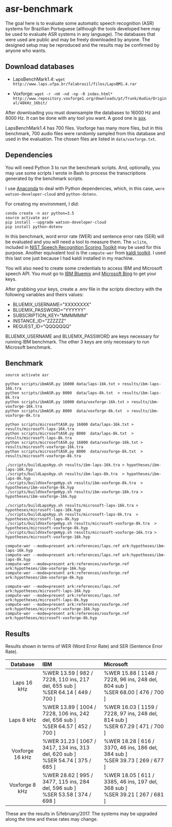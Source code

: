 # asr-benchmark

The goal here is to evaluate some automatic speech recognition (ASR) systems for
Brazilian Portuguese (although the tools developed here may be used to evaluate
ASR systems in any language). The databases that were used are public and may be freely
downloaded by anyone. The designed setup may be reproduced and the results may be
confirmed by anyone who wants.

Download databases
------------------

* LapsBenchMark1.4:
`wget http://www.laps.ufpa.br/falabrasil/files/LapsBM1.4.rar`

* Voxforge:
`wget -r -nH -nd -np -R index.html* http://www.repository.voxforge1.org/downloads/pt/Trunk/Audio/Original/48kHz_16bit/`


After downloading you must downsample the databases to 16000 Hz and 8000 Hz.
It can be done with any tool you want. A good one is [sox](http://sox.sourceforge.net/).

LapsBenchMark1.4 has 700 files. Voxforge has many more files, but in this benchmark,
700 audio files were randomly sampled from this database and used in the evaluation.
The chosen files are listed in `data/voxforge.txt`.

Dependencies
------------

You will need Python 3 to run the benchmark scripts. And, optionally, you may
use some scripts I wrote in Bash to process the transcriptions generated by the
benchmark scripts.

I use [Anaconda](https://www.continuum.io/downloads) to deal with Python
dependencies, which, in this case, `were watson-developer-cloud` and `python-dotenv`.

For creating my environment, I did:

```
conda create -n asr python=3.5
source activate asr
pip install --upgrade watson-developer-cloud
pip install python-dotenv
```

In this benchmark, word error rate (WER) and sentence error rate (SER) will be
evaluated and you will need a tool to measure them.
The `sclite`, included in [NIST Speech Recognition Scoring Toolkit](ftp://jaguar.ncsl.nist.gov/pub/sctk-2.4.10-20151007-1312Z.tar.bz2)
may be used for this purpose. Another equivalent tool is the
`compute-wer` from [kaldi toolkit](http://kaldi-asr.org/doc/tools.html). I used
this last one just because I had kaldi installed in my machine.

You will also need to create some credentials to access IBM and Microsoft speech API.
You must go to [IBM Bluemix](https://console.ng.bluemix.net/) and
[Microsoft Bing](https://www.microsoft.com/cognitive-services/en-us/speech-api)
to get your keys.

After grabbing your keys, create a .env file in the scripts directory
with the following variables and theirs values:
* BLUEMIX_USERNAME="XXXXXXXX"
* BLUEMIX_PASSWORD="YYYYYY"
* SUBSCRIPTION_KEY="MMMMMM"
* INSTANCE_ID="ZZZZZZ"
* REQUEST_ID="QQQQQQQ"

BLUEMIX_USERNAME and BLUEMIX_PASSWORD are keys necessary for running IBM
benchmark. The other 3 keys are only necessary to run Microsoft benchmark.

Benchmark
---------

```
source activate asr

python scripts/ibmASR.py 16000 data/laps-16k.txt > results/ibm-laps-16k.tra
python scripts/ibmASR.py 8000  data/laps-8k.txt  > results/ibm-laps-8k.tra
python scripts/ibmASR.py 16000 data/voxforge-16k.txt > results/ibm-voxforge-16k.tra
python scripts/ibmASR.py 8000  data/voxforge-8k.txt  > results/ibm-voxforge-8k.tra

python scripts/microsoftASR.py 16000 data/laps-16k.txt > results/microsoft-laps-16k.tra
python scripts/microsoftASR.py 8000  data/laps-8k.txt  > results/microsoft-laps-8k.tra
python scripts/microsoftASR.py 16000 data/voxforge-16k.txt > results/microsoft-voxforge-16k.tra
python scripts/microsoftASR.py 8000  data/voxforge-8k.txt  > results/microsoft-voxforge-8k.tra

./scripts/buildLapsHyp.sh results/ibm-laps-16k.tra > hypotheses/ibm-laps-16k.hyp
./scripts/buildLapsHyp.sh results/ibm-laps-8k.tra  > hypotheses/ibm-laps-8k.hyp
./scripts/buildVoxforgeHyp.sh results/ibm-voxforge-8k.tra  > hypotheses/ibm-voxforge-8k.hyp
./scripts/buildVoxforgeHyp.sh results/ibm-voxforge-16k.tra > hypotheses/ibm-voxforge-16k.hyp

./scripts/buildLapsHyp.sh results/microsoft-laps-16k.tra > hypotheses/microsoft-laps-16k.hyp
./scripts/buildLapsHyp.sh results/microsoft-laps-8k.tra  > hypotheses/microsoft-laps-8k.hyp
./scripts/buildVoxforgeHyp.sh results/microsoft-voxforge-8k.tra  > hypotheses/microsoft-voxforge-8k.hyp
./scripts/buildVoxforgeHyp.sh results/microsoft-voxforge-16k.tra > hypotheses/microsoft-voxforge-16k.hyp

compute-wer --mode=present ark:references/laps.ref ark:hypotheses/ibm-laps-16k.hyp
compute-wer --mode=present ark:references/laps.ref ark:hypotheses/ibm-laps-8k.hyp
compute-wer --mode=present ark:references/voxforge.ref ark:hypotheses/ibm-voxforge-16k.hyp
compute-wer --mode=present ark:references/voxforge.ref ark:hypotheses/ibm-voxforge-8k.hyp

compute-wer --mode=present ark:references/laps.ref ark:hypotheses/microsoft-laps-16k.hyp
compute-wer --mode=present ark:references/laps.ref ark:hypotheses/microsoft-laps-8k.hyp
compute-wer --mode=present ark:references/voxforge.ref ark:hypotheses/microsoft-voxforge-16k.hyp
compute-wer --mode=present ark:references/voxforge.ref ark:hypotheses/microsoft-voxforge-8k.hyp
```

Results
-------

Results shown in terms of WER (Word Error Rate) and SER (Sentence Error Rate).

| Database          | IBM                                                                                  | Microsoft                    |
| :---------------: |:-------------------------------------------------------------------------------------|:-----------------------------|
| Laps 16 kHz       | %WER 13.59 [ 982 / 7228, 110 ins, 217 del, 655 sub ]  <br> %SER 64.14 [ 449 / 700 ]  | %WER 15.88 [ 1148 / 7228, 96 ins, 248 del, 804 sub ] <br> %SER 68.00 [ 476 / 700 ] |
| Laps 8 kHz        | %WER 13.89 [ 1004 / 7228, 106 ins, 242 del, 656 sub ] <br> %SER 64.57 [ 452 / 700 ]  | %WER 16.03 [ 1159 / 7228, 97 ins, 248 del, 814 sub ] <br> %SER 67.29 [ 471 / 700 ] |
| Voxforge 16 kHz   | %WER 31.23 [ 1067 / 3417, 134 ins, 313 del, 620 sub ] <br> %SER 54.74 [ 375 / 685 ]  | %WER 18.28 [ 616 / 3370, 46 ins, 186 del, 384 sub ] <br>  %SER 39.73 [ 269 / 677 ] |
| Voxforge 8 kHz    | %WER 28.62 [ 995 / 3477, 115 ins, 284 del, 596 sub ] <br>  %SER 53.58 [ 374 / 698 ]  | %WER 18.05 [ 611 / 3385, 46 ins, 197 del, 368 sub ] <br> %SER 39.21 [ 267 / 681 ] |

These are the results in 5/february/2017. The systems may be upgraded along the
time and these rates may change.

